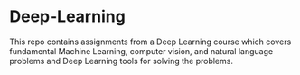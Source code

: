 # Deep-Learning
This repo contains assignments from a Deep Learning course which covers fundamental Machine Learning, computer vision, and natural language 
problems and Deep Learning tools for solving the problems.
